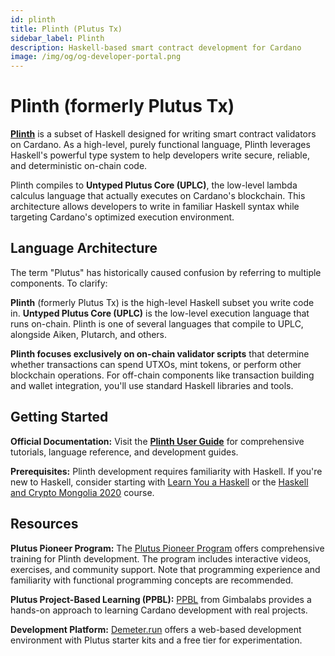 ```yaml
---
id: plinth
title: Plinth (Plutus Tx)
sidebar_label: Plinth
description: Haskell-based smart contract development for Cardano
image: /img/og/og-developer-portal.png
---
```


# Plinth (formerly Plutus Tx)

[**Plinth**](https://plutus.cardano.intersectmbo.org/docs/) is a subset of Haskell designed for writing smart contract validators on Cardano. As a high-level, purely functional language, Plinth leverages Haskell's powerful type system to help developers write secure, reliable, and deterministic on-chain code.

Plinth compiles to **Untyped Plutus Core (UPLC)**, the low-level lambda calculus language that actually executes on Cardano's blockchain. This architecture allows developers to write in familiar Haskell syntax while targeting Cardano's optimized execution environment.

## Language Architecture

The term "Plutus" has historically caused confusion by referring to multiple components. To clarify:

**Plinth** (formerly Plutus Tx) is the high-level Haskell subset you write code in. **Untyped Plutus Core (UPLC)** is the low-level execution language that runs on-chain. Plinth is one of several languages that compile to UPLC, alongside Aiken, Plutarch, and others.

**Plinth focuses exclusively on on-chain validator scripts** that determine whether transactions can spend UTXOs, mint tokens, or perform other blockchain operations. For off-chain components like transaction building and wallet integration, you'll use standard Haskell libraries and tools.

## Getting Started

**Official Documentation:** Visit the **[Plinth User Guide](https://plutus.cardano.intersectmbo.org/docs/)** for comprehensive tutorials, language reference, and development guides.

**Prerequisites:** Plinth development requires familiarity with Haskell. If you're new to Haskell, consider starting with [Learn You a Haskell](http://learnyouahaskell.com/) or the [Haskell and Crypto Mongolia 2020](https://www.youtube.com/watch?v=ctfZ6DwFiPg&list=PLJ3w5xyG4JWmBVIigNBytJhvSSfZZzfTm&index=4) course.

## Resources

**Plutus Pioneer Program:** The [Plutus Pioneer Program](https://github.com/input-output-hk/plutus-pioneer-program) offers comprehensive training for Plinth development. The program includes interactive videos, exercises, and community support. Note that programming experience and familiarity with functional programming concepts are recommended.

**Plutus Project-Based Learning (PPBL):** [PPBL](https://app.andamio.io/course/4a79b279593a787b79da46df4dc34a3e59b003838dcf48a2f436094d) from Gimbalabs provides a hands-on approach to learning Cardano development with real projects.

**Development Platform:** [Demeter.run](https://demeter.run) offers a web-based development environment with Plutus starter kits and a free tier for experimentation.